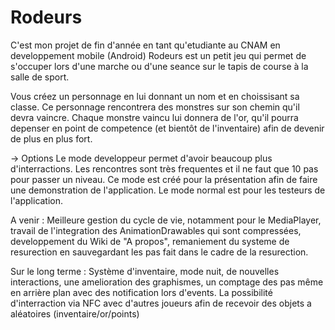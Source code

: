 # Rodeurs

C'est mon projet de fin d'année en tant qu'etudiante au CNAM en developpement mobile (Android)
Rodeurs est un petit jeu qui permet de s'occuper lors d'une marche ou d'une seance sur le tapis de course à la salle de sport.

Vous créez un personnage en lui donnant un nom et en choissisant sa classe. Ce personnage rencontrera des monstres sur son chemin qu'il devra vaincre. Chaque monstre vaincu lui donnera de l'or, qu'il pourra depenser en point de competence (et bientôt de l'inventaire) afin de devenir de plus en plus fort.

-> Options 
Le mode developpeur permet d'avoir beaucoup plus d'interractions. Les rencontres sont très frequentes et il ne faut que 10 pas pour passer un niveau.
Ce mode est créé pour la présentation afin de faire une demonstration de l'application.
Le mode normal est pour les testeurs de l'application.

A venir : 
Meilleure gestion du cycle de vie, notamment pour le MediaPlayer,
travail de l'integration des AnimationDrawables qui sont compressées,
developpement du Wiki de "A propos", 
remaniement du systeme de resurection en sauvegardant les pas fait dans le cadre de la resurection.


Sur le long terme : 
Système d'inventaire, mode nuit, de nouvelles interactions, une amelioration des graphismes,
un comptage des pas même en arrière plan avec des notification lors d'events.
La possibilité d'interraction via NFC avec d'autres joueurs afin de recevoir des objets a aléatoires (inventaire/or/points)
